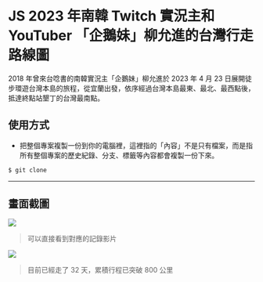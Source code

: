 # JS 2023 年南韓 Twitch 實況主和 YouTuber 「企鵝妹」柳允進的台灣行走路線圖

2018 年曾來台唸書的南韓實況主「企鵝妹」柳允進於 2023 年 4 月 23 日展開徒步環遊台灣本島的旅程，從宜蘭出發，依序經過台灣本島最東、最北、最西點後，抵達終點站墾丁的台灣最南點。

## 使用方式
- 把整個專案複製一份到你的電腦裡，這裡指的「內容」不是只有檔案，而是指所有整個專案的歷史紀錄、分支、標籤等內容都會複製一份下來。
```sh
$ git clone
```

----

## 畫面截圖
![](https://i.imgur.com/G3OCHVU.png)
> 可以直接看到對應的記錄影片

![](https://i.imgur.com/gDJnmkQ.png)
> 目前已經走了 32 天，累積行程已突破 800 公里
